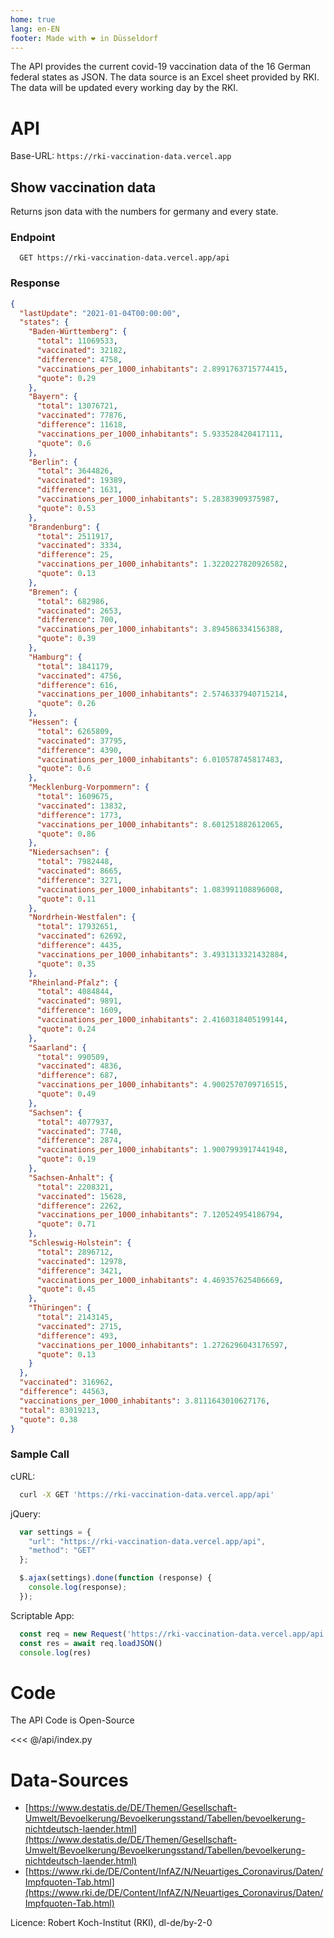 ```yaml
---
home: true
lang: en-EN
footer: Made with ❤️ in Düsseldorf
---
```


The API provides the current covid-19 vaccination data of the 16 German federal states as JSON.
The data source is an Excel sheet provided by RKI. The data will be updated every working day by the RKI.

# API

Base-URL: `https://rki-vaccination-data.vercel.app`

## Show vaccination data

 Returns json data with the numbers for germany and every state.

### Endpoint

```
  GET https://rki-vaccination-data.vercel.app/api
```

### Response

```json
{
  "lastUpdate": "2021-01-04T00:00:00",
  "states": {
    "Baden-Württemberg": {
      "total": 11069533,
      "vaccinated": 32182,
      "difference": 4758,
      "vaccinations_per_1000_inhabitants": 2.8991763715774415,
      "quote": 0.29
    },
    "Bayern": {
      "total": 13076721,
      "vaccinated": 77876,
      "difference": 11618,
      "vaccinations_per_1000_inhabitants": 5.933528420417111,
      "quote": 0.6
    },
    "Berlin": {
      "total": 3644826,
      "vaccinated": 19389,
      "difference": 1631,
      "vaccinations_per_1000_inhabitants": 5.28383909375987,
      "quote": 0.53
    },
    "Brandenburg": {
      "total": 2511917,
      "vaccinated": 3334,
      "difference": 25,
      "vaccinations_per_1000_inhabitants": 1.3220227820926582,
      "quote": 0.13
    },
    "Bremen": {
      "total": 682986,
      "vaccinated": 2653,
      "difference": 700,
      "vaccinations_per_1000_inhabitants": 3.894586334156388,
      "quote": 0.39
    },
    "Hamburg": {
      "total": 1841179,
      "vaccinated": 4756,
      "difference": 616,
      "vaccinations_per_1000_inhabitants": 2.5746337940715214,
      "quote": 0.26
    },
    "Hessen": {
      "total": 6265809,
      "vaccinated": 37795,
      "difference": 4390,
      "vaccinations_per_1000_inhabitants": 6.010578745817483,
      "quote": 0.6
    },
    "Mecklenburg-Vorpommern": {
      "total": 1609675,
      "vaccinated": 13832,
      "difference": 1773,
      "vaccinations_per_1000_inhabitants": 8.601251882612065,
      "quote": 0.86
    },
    "Niedersachsen": {
      "total": 7982448,
      "vaccinated": 8665,
      "difference": 3271,
      "vaccinations_per_1000_inhabitants": 1.083991108896008,
      "quote": 0.11
    },
    "Nordrhein-Westfalen": {
      "total": 17932651,
      "vaccinated": 62692,
      "difference": 4435,
      "vaccinations_per_1000_inhabitants": 3.4931313321432884,
      "quote": 0.35
    },
    "Rheinland-Pfalz": {
      "total": 4084844,
      "vaccinated": 9891,
      "difference": 1609,
      "vaccinations_per_1000_inhabitants": 2.4160318405199144,
      "quote": 0.24
    },
    "Saarland": {
      "total": 990509,
      "vaccinated": 4836,
      "difference": 687,
      "vaccinations_per_1000_inhabitants": 4.9002570709716515,
      "quote": 0.49
    },
    "Sachsen": {
      "total": 4077937,
      "vaccinated": 7740,
      "difference": 2874,
      "vaccinations_per_1000_inhabitants": 1.9007993917441948,
      "quote": 0.19
    },
    "Sachsen-Anhalt": {
      "total": 2208321,
      "vaccinated": 15628,
      "difference": 2262,
      "vaccinations_per_1000_inhabitants": 7.120524954186794,
      "quote": 0.71
    },
    "Schleswig-Holstein": {
      "total": 2896712,
      "vaccinated": 12978,
      "difference": 3421,
      "vaccinations_per_1000_inhabitants": 4.469357625406669,
      "quote": 0.45
    },
    "Thüringen": {
      "total": 2143145,
      "vaccinated": 2715,
      "difference": 493,
      "vaccinations_per_1000_inhabitants": 1.2726296043176597,
      "quote": 0.13
    }
  },
  "vaccinated": 316962,
  "difference": 44563,
  "vaccinations_per_1000_inhabitants": 3.8111643010627176,
  "total": 83019213,
  "quote": 0.38
}
```

### Sample Call

  cURL:

  ```sh
    curl -X GET 'https://rki-vaccination-data.vercel.app/api'
  ```

  jQuery:

  ```javascript
    var settings = {
      "url": "https://rki-vaccination-data.vercel.app/api",
      "method": "GET"
    };

    $.ajax(settings).done(function (response) {
      console.log(response);
    });
  ```
  
  Scriptable App:

  ```javascript
    const req = new Request('https://rki-vaccination-data.vercel.app/api')
    const res = await req.loadJSON()
    console.log(res)
  ```

# Code

The API Code is Open-Source

<<< @/api/index.py

# Data-Sources

* [https://www.destatis.de/DE/Themen/Gesellschaft-Umwelt/Bevoelkerung/Bevoelkerungsstand/Tabellen/bevoelkerung-nichtdeutsch-laender.html](https://www.destatis.de/DE/Themen/Gesellschaft-Umwelt/Bevoelkerung/Bevoelkerungsstand/Tabellen/bevoelkerung-nichtdeutsch-laender.html)
* [https://www.rki.de/DE/Content/InfAZ/N/Neuartiges_Coronavirus/Daten/Impfquoten-Tab.html](https://www.rki.de/DE/Content/InfAZ/N/Neuartiges_Coronavirus/Daten/Impfquoten-Tab.html)

Licence: Robert Koch-Institut (RKI), dl-de/by-2-0
